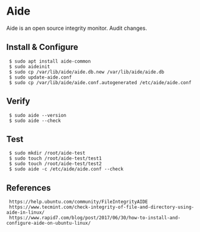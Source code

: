 Aide
=====

Aide is an open source integrity monitor. Audit changes. 

Install & Configure
--------------------

     $ sudo apt install aide-common
     $ sudo aideinit
     $ sudo cp /var/lib/aide/aide.db.new /var/lib/aide/aide.db
     $ sudo update-aide.conf
     $ sudo cp /var/lib/aide/aide.conf.autogenerated /etc/aide/aide.conf
  
Verify
-------

     $ sudo aide --version
     $ sudo aide --check

Test
-----

     $ sudo mkdir /root/aide-test
     $ sudo touch /root/aide-test/test1
     $ sudo touch /root/aide-test/test2
     $ sudo aide -c /etc/aide/aide.conf --check


References
----------

     https://help.ubuntu.com/community/FileIntegrityAIDE
     https://www.tecmint.com/check-integrity-of-file-and-directory-using-aide-in-linux/
     https://www.rapid7.com/blog/post/2017/06/30/how-to-install-and-configure-aide-on-ubuntu-linux/